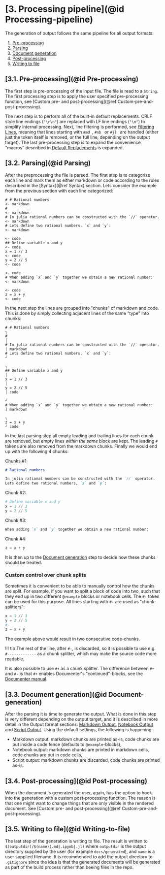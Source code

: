 # [**3.** Processing pipeline](@id Processing-pipeline)

The generation of output follows the same pipeline for all output formats:
1. [Pre-processing](@ref)
2. [Parsing](@ref)
3. [Document generation](@ref)
4. [Post-processing](@ref)
5. [Writing to file](@ref)


## [**3.1.** Pre-processing](@id Pre-processing)

The first step is pre-processing of the input file. The file is read to a `String`.
The first processing step is to apply the user specified pre-processing function,
see [Custom pre- and post-processing](@ref Custom-pre-and-post-processing).

The next step is to perform all of the built-in default replacements.
CRLF style line endings (`"\r\n"`) are replaced with LF line endings (`"\n"`) to simplify
internal processing. Next, line filtering is performed, see [Filtering Lines](@ref),
meaning that lines starting with `#md `, `#nb ` or `#jl ` are handled (either just
the token itself is removed, or the full line, depending on the output target).
The last pre-processing step is to expand the convenience "macros" described
in [Default Replacements](@ref) is expanded.


## [**3.2.** Parsing](@id Parsing)

After the preprocessing the file is parsed. The first step is to categorize each line
and mark them as either markdown or code according to the rules described in the
[Syntax](@ref Syntax) section. Lets consider the example from the previous section
with each line categorized:
```
# # Rational numbers                                                     <- markdown
#                                                                        <- markdown
# In julia rational numbers can be constructed with the `//` operator.   <- markdown
# Lets define two rational numbers, `x` and `y`:                         <- markdown
                                                                         <- code
## Define variable x and y                                               <- code
x = 1 // 3                                                               <- code
y = 2 // 5                                                               <- code
                                                                         <- code
# When adding `x` and `y` together we obtain a new rational number:      <- markdown
                                                                         <- code
z = x + y                                                                <- code
```

In the next step the lines are grouped into "chunks" of markdown and code.
This is done by simply collecting adjacent lines of the same "type" into
chunks:
```
# # Rational numbers                                                     ┐
#                                                                        │
# In julia rational numbers can be constructed with the `//` operator.   │ markdown
# Lets define two rational numbers, `x` and `y`:                         ┘
                                                                         ┐
## Define variable x and y                                               │
x = 1 // 3                                                               │
y = 2 // 5                                                               │ code
                                                                         ┘
# When adding `x` and `y` together we obtain a new rational number:      ] markdown
                                                                         ┐
z = x + y                                                                ┘ code
```

In the last parsing step all empty leading and trailing lines for each chunk
are removed, but empty lines *within the same* block are kept. The leading `# `
tokens are also removed from the markdown chunks. Finally we would
end up with the following 4 chunks:

Chunks #1:
```markdown
# Rational numbers

In julia rational numbers can be constructed with the `//` operator.
Lets define two rational numbers, `x` and `y`:
```
Chunk #2:
```julia
# Define variable x and y
x = 1 // 3
y = 2 // 5
```
Chunk #3:
```markdown
When adding `x` and `y` together we obtain a new rational number:
```
Chunk #4:
```julia
z = x + y
```

It is then up to the [Document generation](@ref) step to decide how these chunks should be treated.

### Custom control over chunk splits

Sometimes it is convenient to be able to manually control how the chunks are split.
For example, if you want to split a block of code into two, such that they end up in
two different `@example` blocks or notebook cells. The `#-` token can be used for this
purpose. All lines starting with `#-` are used as "chunk-splitters":
```julia
x = 1 // 3
y = 2 // 5
#-
z = x + y
```
The example above would result in two consecutive code-chunks.

!!! tip
    The rest of the line, after `#-`, is discarded, so it is possible to use e.g.
    `#-------------` as a chunk splitter, which may make the source code more readable.

It is also possible to use `#+` as a chunk splitter. The difference between `#+` and `#-`
is that `#+` enables Documenter's "continued"-blocks, see the
[Documenter manual](https://juliadocs.github.io/Documenter.jl/stable/).


## [**3.3.** Document generation](@id Document-generation)

After the parsing it is time to generate the output. What is done in this step is
very different depending on the output target, and it is described in more detail in
the Output format sections: [Markdown Output](@ref), [Notebook Output](@ref) and
[Script Output](@ref). Using the default settings, the following is happening:

* Markdown output: markdown chunks are printed as-is, code chunks are put inside
  a code fence (defaults to `@example`-blocks),
* Notebook output: markdown chunks are printed in markdown cells, code chunks are
  put in code cells,
* Script output: markdown chunks are discarded, code chunks are printed as-is.


## [**3.4.** Post-processing](@id Post-processing)

When the document is generated the user, again, has the option to hook-into the generation
with a custom post-processing function. The reason is that one might want to change
things that are only visible in the rendered document.
See [Custom pre- and post-processing](@ref Custom-pre-and-post-processing).


## [**3.5.** Writing to file](@id Writing-to-file)

The last step of the generation is writing to file. The result is written to
`$(outputdir)/$(name)(.md|.ipynb|.jl)` where `outputdir` is the output directory supplied
by the user (for example `docs/generated`), and `name` is a user supplied filename.
It is recommended to add the output directory to `.gitignore` since the idea is that
the generated documents will be generated as part of the build process rather than
beeing files in the repo.
